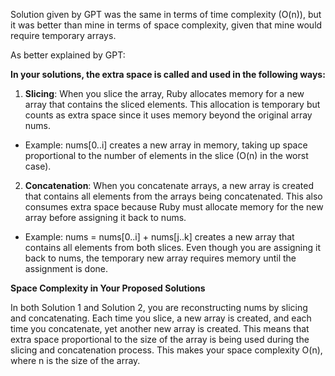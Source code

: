 Solution given by GPT was the same in terms of time complexity (O(n)), but it was better than mine in terms of space complexity, given that mine would require temporary arrays.

As better explained by GPT:

**In your solutions, the extra space is called and used in the following ways:**

1. **Slicing**: When you slice the array, Ruby allocates memory for a new array that contains the sliced elements. This allocation is temporary but counts as extra space since it uses memory beyond the original array nums.

- Example: nums[0..i] creates a new array in memory, taking up space proportional to the number of elements in the slice (O(n) in the worst case).


2. **Concatenation**: When you concatenate arrays, a new array is created that contains all elements from the arrays being concatenated. This also consumes extra space because Ruby must allocate memory for the new array before assigning it back to nums.

- Example: nums = nums[0..i] + nums[j..k] creates a new array that contains all elements from both slices. Even though you are assigning it back to nums, the temporary new array requires memory until the assignment is done.


**Space Complexity in Your Proposed Solutions**

In both Solution 1 and Solution 2, you are reconstructing nums by slicing and concatenating. Each time you slice, a new array is created, and each time you concatenate, yet another new array is created. This means that extra space proportional to the size of the array is being used during the slicing and concatenation process. This makes your space complexity O(n), where n is the size of the array.
